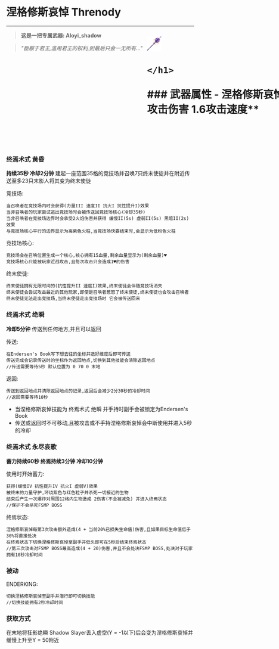 
涅格修斯哀悼 Threnody
=
------------------------------------------------------

>  **这是一把专属武器: Aloyi_shadow** 

> _"臣服于君王,滥用君王的权利,到最后只会一无所有..."_

<body>
    <style>
        h1.img{     
          position: relative;
          left: 75%;
          bottom: 80px;
          }
    </style>
    <h1 class="img">
        <img src="../assets/item/threnody.png" alt="threnody.png没有正常加载!" width="7.5%" height="7.5%">

    </h1>
</body>
### 武器属性
- 涅格修斯哀悼拥有  **15攻击伤害 1.6攻击速度** 

### 终焉术式 黄昏
 **持续35秒 冷却2分钟** 
建起一座范围35格的竞技场并召唤7只终末使徒并在附近传送至多23只末影人将其变为终末使徒

竞技场:

```
当召唤者在竞技场内时会获得(力量III 速度II 抗火I 抗性提升I)效果
当非召唤者的玩家尝试逃出竞技场时会被传送回竞技场核心(冷却35秒)
当非召唤者在竞技场边界时会承受2火焰伤害并获得 缓慢II(5s) 虚弱II(5s) 黑暗II(2s) 效果 
与竞技场核心平行的边界显示为高紫色火柱,当竞技场快要结束时,会显示为低粉色火柱
```

竞技场核心:

```
竞技场会在召唤位置生成一个核心,核心拥有15血量,剩余血量显示为(剩余血量)♥
竞技场核心只能被玩家近战攻击,且每次攻击只会造成1♥的伤害
```

终末使徒:

```
终末使徒拥有无限时间的(抗性提升II 速度I)效果,终末使徒会伴随竞技场消失
终末使徒会尝试攻击最近的其他玩家,即使是召唤者惹怒了终末使徒,终末使徒也会攻击召唤者
终末使徒无法走出竞技场,当终末使徒走出竞技场时 它会被传送回来
```
### 终焉术式 绝瞬
 **冷却5分钟**
传送到任何地方,并且可以返回

传送:
```
在Endersen's Book写下想去往的坐标并选好维度后即可传送 
传送完成会记录传送时的坐标作为返回地点,切换到其他技能会清除返回地点
//传送需要等待5秒 默认位置为 0 70 0 末地
```
返回:
```
传送到返回地点并清除返回地点的记录,返回后会减少2分30秒的冷却时间
//返回需要等待10秒 
```
- 当涅格修斯哀悼技能为 终焉术式 绝瞬 并手持时副手会被锁定为Endersen's Book
- 传送或返回时不可移动,且被攻击或不手持涅格修斯哀悼会中断使用并进入5秒的冷却

### 终焉术式 永尽哀歌

**蓄力持续60秒 终焉持续3分钟 冷却10分钟**

使用时开始蓄力:
```
获得(缓慢IV 抗性提升IV 抗火I 虚弱V)效果
被终末的力量守护,环绕紫色与红色粒子并杀死一切接近的生物
结束后产生一次爆炸对周围12格内生物造成 2伤害(不会被减免) 并进入终焉状态
//保护不会杀死FSMP BOSS
```
终焉状态:
```
涅格修斯哀悼每第3次攻击额外造成(4 + 当前20%已损失生命值)伤害,且如果目标生命值低于30%将直接处决
在终焉状态下切换涅格修斯哀悼至副手并低头即可在5秒后结束终焉状态
//第三次攻击对FSMP BOSS最高造成(4 + 20)伤害,并且不会处决FSMP BOSS,处决对于玩家拥有10秒冷却时间
```
### 被动

ENDERKING:
```
切换涅格修斯哀悼至副手并潜行即可切换技能
//切换技能拥有2秒冷却时间
```
### 获取方式

在末地将狂影绝瞬 Shadow Slayer丢入虚空(Y = -1以下)后会变为涅格修斯哀悼并缓慢上升至Y = 50附近